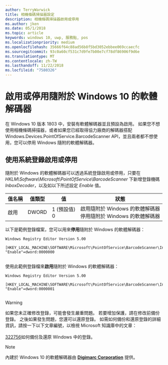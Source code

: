 ```yaml
---
author: TerryWarwick
title: 相機條碼掃描器設定
description: 相機條碼掃描器啟用或停用
ms.author: jken
ms.date: 05/1/2018
ms.topic: article
keywords: windows 10, uwp, 服務點, pos
ms.localizationpriority: medium
ms.openlocfilehash: 35666f64c88ad56b8f5bd3052ebbee069ccaecfc
ms.sourcegitcommit: 93c0a60cf531c7d9fe7b00e7cf78df86906f9d6e
ms.translationtype: MT
ms.contentlocale: zh-TW
ms.lasthandoff: 11/22/2018
ms.locfileid: "7580326"
---
```

# <a name="enable-or-disable-the-software-decoder-that-ships-with-windows"></a>啟用或停用隨附於 Windows 10 的軟體解碼器
在 Windows 10 版本 1803 中，安裝有軟體解碼器並且預設為啟用。  如果您不想使用相機條碼掃描器，或者如果您已經取得協力廠商的解碼器搭配 Windows.Devices.PointOfService.BarcodeScanner API，並且兩者都不想使用，您可以停用 Windows 隨附的軟體解碼器。

## <a name="enable-or-disable-using-the-system-registry"></a>使用系統登錄啟用或停用
隨附於 Windows 的軟體解碼器可以透過系統登錄啟用或停用，只要在 *HKLM\Software\Microsoft\PointOfService\BarcodeScanner* 下新增登錄機碼 *InboxDecoder*，以及如以下所述設定 *Enable* 值。

| 值名稱  | 值類型 | 值 | 狀態 |
| ----------- | --------- | -------|--------|
| 啟用      | DWORD     | 1 (預設值)<br/>0 |  啟用隨附於 Windows 的軟體解碼器 <br/> 停用隨附於 Windows 的軟體解碼器 |


以下是範例登錄檔案，您可以用來**停用**隨附於 Windows 的軟體解碼器：

```
Windows Registry Editor Version 5.00

[HKEY_LOCAL_MACHINE\SOFTWARE\Microsoft\PointOfService\BarcodeScanner\InboxDecoder]
"Enable"=dword:0000000


```  
    
使用此範例登錄檔來**啟用**隨附於 Windows 的軟體解碼器：

```
Windows Registry Editor Version 5.00

[HKEY_LOCAL_MACHINE\SOFTWARE\Microsoft\PointOfService\BarcodeScanner\InboxDecoder]
"Enable"=dword:0000001


```  

> [!Warning] 
> 如果您未正確修改登錄，可能會發生嚴重問題。  若要增加保護，請在修改前備份登錄。  之後如果發生問題，您還可以還原登錄。  如需如何備份和還原登錄的詳細資訊，請按一下以下文章編號，以檢視 Microsoft 知識庫中的文章： <br/><br/> [322756](http://support.microsoft.com/kb/322756)如何備份及還原 Windows 中的登錄。

> [!NOTE]
> 內建於 Windows 10 的軟體解碼器由 [**Digimarc Corporation**](https://www.digimarc.com/) 提供。
